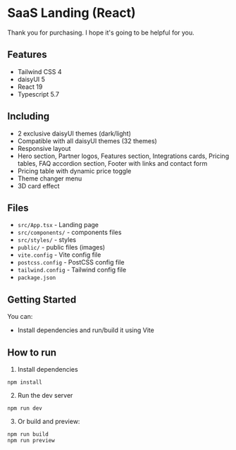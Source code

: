 # SaaS Landing (React)

Thank you for purchasing. I hope it's going to be helpful for you.

## Features

- Tailwind CSS 4
- daisyUI 5
- React 19
- Typescript 5.7

## Including

- 2 exclusive daisyUI themes (dark/light)
- Compatible with all daisyUI themes (32 themes)
- Responsive layout
- Hero section, Partner logos, Features section, Integrations cards, Pricing tables, FAQ accordion section, Footer with links and contact form
- Pricing table with dynamic price toggle
- Theme changer menu
- 3D card effect

## Files

- `src/App.tsx` - Landing page
- `src/components/` - components files
- `src/styles/` - styles
- `public/` - public files (images)
- `vite.config` - Vite config file
- `postcss.config` - PostCSS config file
- `tailwind.config` - Tailwind config file
- `package.json`

## Getting Started

You can:

- Install dependencies and run/build it using Vite

## How to run

1. Install dependencies

```
npm install
```

2. Run the dev server

```
npm run dev
```

3. Or build and preview:

```
npm run build
npm run preview
```
